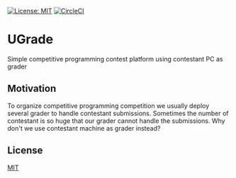 [![License: MIT](https://img.shields.io/badge/License-MIT-yellow.svg)](https://opensource.org/licenses/MIT)
[![CircleCI](https://circleci.com/gh/jauhararifin/ugrade.svg?style=svg)](https://circleci.com/gh/jauhararifin/ugrade)

# UGrade 
Simple competitive programming contest platform using contestant PC as grader

## Motivation
To organize competitive programming competition we usually deploy several grader to handle contestant submissions. Sometimes the number of contestant is so huge that our grader cannot handle the submissions. Why don't we use contestant machine as grader instead?

## License
[MIT](https://choosealicense.com/licenses/mit/)
